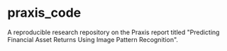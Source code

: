 # praxis_code
A reproducible research repository on the Praxis report titled "Predicting Financial Asset Returns Using Image Pattern Recognition". 
